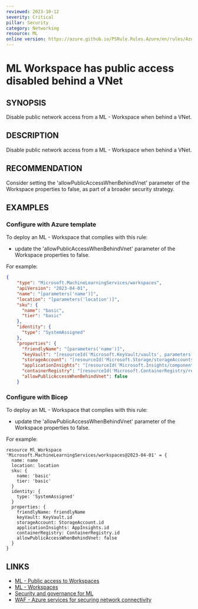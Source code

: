 ```yaml
---
reviewed: 2023-10-12
severity: Critical
pillar: Security
category: Networking
resource: ML
online version: https://azure.github.io/PSRule.Rules.Azure/en/rules/Azure.ML.WrkspVnetPubAccess/
---
```


# ML Workspace has public access disabled behind a VNet

## SYNOPSIS

Disable public network access from a ML - Workspace when behind a VNet. 

## DESCRIPTION

Disable public network access from a ML - Workspace when behind a VNet. 

## RECOMMENDATION

Consider setting the 'allowPublicAccessWhenBehindVnet' parameter of the Workspace properties to false, as part of a broader security strategy. 

## EXAMPLES

### Configure with Azure template

To deploy an ML - Workspace that complies with this rule:

- update the 'allowPublicAccessWhenBehindVnet' parameter of the Workspace properties to false.

For example:

```json
{
    "type": "Microsoft.MachineLearningServices/workspaces",
    "apiVersion": "2023-04-01",
    "name": "[parameters('name')]",
    "location": "[parameters('location')]",
    "sku": {
      "name": "basic",
      "tier": "basic"
    },
    "identity": {
      "type": "SystemAssigned"
    },
    "properties": {
      "friendlyName": "[parameters('name')]",
      "keyVault": "[resourceId('Microsoft.KeyVault/vaults', parameters('KeyVaultName'))]",
      "storageAccount": "[resourceId('Microsoft.Storage/storageAccounts', parameters('StorageAccountName'))]",
      "applicationInsights": "[resourceId('Microsoft.Insights/components', parameters('AppInsightsName'))]",
      "containerRegistry": "[resourceId('Microsoft.ContainerRegistry/registries', parameters('ContainerRegistryName'))]",
      "allowPublicAccessWhenBehindVnet": false
    }

```

### Configure with Bicep

To deploy an ML - Workspace that complies with this rule:

- update the 'allowPublicAccessWhenBehindVnet' parameter of the Workspace properties to false.

For example:

```bicep
resource Ml_Workspace 'Microsoft.MachineLearningServices/workspaces@2023-04-01' = {
  name: name
  location: location
  sku: {
    name: 'basic'
    tier: 'basic'
  }
  identity: {
    type: 'SystemAssigned'
  }
  properties: {
    friendlyName: friendlyName
    keyVault: KeyVault.id
    storageAccount: StorageAccount.id
    applicationInsights: AppInsights.id
    containerRegistry: ContainerRegistry.id
    allowPublicAccessWhenBehindVnet: false
  }
}

```

## LINKS
- [ML - Public access to Workspaces](https://learn.microsoft.com/azure/machine-learning/how-to-secure-workspace-vnet?view=azureml-api-2&tabs=required%2Cpe%2Ccli#public-access-to-workspace)
- [ML - Workspaces](https://learn.microsoft.com/azure/templates/microsoft.machinelearningservices/workspaces?pivots=deployment-language-bicep#workspaceproperties)
- [Security and governance for ML](https://learn.microsoft.com/azure/machine-learning/concept-enterprise-security?view=azureml-api-2)
- [WAF - Azure services for securing network connectivity](https://learn.microsoft.com/azure/well-architected/security/design-network-connectivity)
